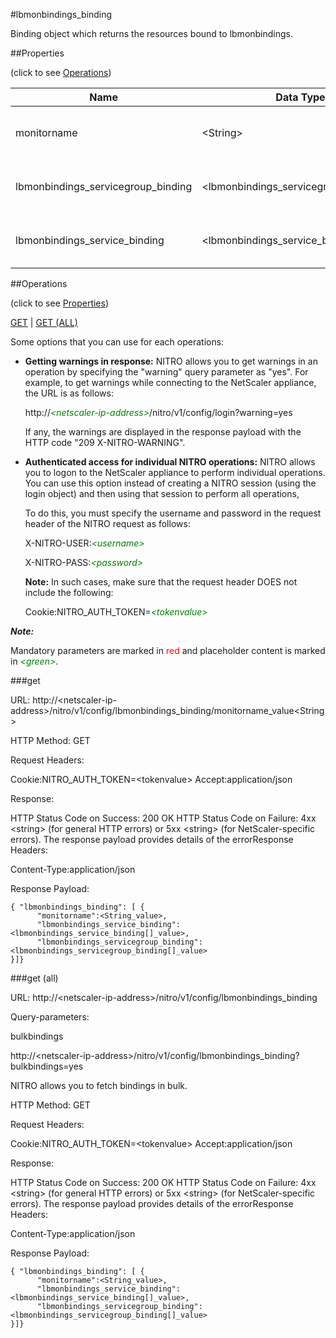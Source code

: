 #lbmonbindings_binding

Binding object which returns the resources bound to lbmonbindings.


##Properties 
<span>(click to see [Operations](#operations))</span>


<table><thead><tr><th>Name</th><th> Data Type</th><th> Permissions</th><th>Description</th></tr></thead><tbody><tr><td>monitorname</td><td>&lt;String></td><td>Read-write</td><td>The name of the monitor.&lt;br>Minimum length = 1</td><tr><tr><td>lbmonbindings_servicegroup_binding</td><td>&lt;lbmonbindings_servicegroup_binding[]></td><td>Read-only</td><td>servicegroup that can be bound to lbmonbindings.</td><tr><tr><td>lbmonbindings_service_binding</td><td>&lt;lbmonbindings_service_binding[]></td><td>Read-only</td><td>service that can be bound to lbmonbindings.</td><tr></tbody></table>
##Operations 
<span>(click to see [Properties](#properties))</span>


[GET](#get) | [GET (ALL)](#get-(all))


Some options that you can use for each operations:
<ul><li><p><b>Getting warnings in response:</b> NITRO allows you to get warnings in an operation by specifying the "warning" query parameter as "yes". For example, to get warnings while connecting to the NetScaler appliance, the URL is as follows:</p><p>http://<span style="color:green;font-style:italic;">&lt;netscaler-ip-address&gt;</span>/nitro/v1/config/login?warning=yes</p><p>If any, the warnings are displayed in the response payload with the HTTP code "209 X-NITRO-WARNING".</p></li><li><p><b>Authenticated access for individual NITRO operations:</b> NITRO allows you to logon to the NetScaler appliance to perform individual operations. You can use this option instead of creating a NITRO session (using the login object) and then using that session to perform all operations,</p><p>To do this, you must specify the username and password in the request header of the NITRO request as follows:</p><p>X-NITRO-USER:<span style="color:green;font-style:italic;">&lt;username&gt;</span></p><p>X-NITRO-PASS:<span style="color:green;font-style:italic;">&lt;password&gt;</span></p><p><b>Note:</b> In such cases, make sure that the request header DOES not include the following:</p><p>Cookie:NITRO_AUTH_TOKEN=<span style="color:green;font-style:italic;">&lt;tokenvalue&gt;</span></p></li></ul>



***Note:*** 
Mandatory parameters are marked in <span style="color:#FF0000;">red</span> and placeholder content is marked in <span style="color:green;font-style:italic">&lt;green&gt;</span>.

###get



URL: http://&lt;netscaler-ip-address&gt;/nitro/v1/config/lbmonbindings_binding/monitorname_value&lt;String&gt;
HTTP Method: GET
Request Headers:

Cookie:NITRO_AUTH_TOKEN=&lt;tokenvalue&gt;Accept:application/json

Response:
HTTP Status Code on Success: 200 OKHTTP Status Code on Failure: 4xx &lt;string&gt; (for general HTTP errors) or 5xx &lt;string&gt; (for NetScaler-specific errors). The response payload provides details of the errorResponse Headers:

Content-Type:application/json

Response Payload: ```{ "lbmonbindings_binding": [ {      "monitorname":<String_value>,      "lbmonbindings_service_binding":<lbmonbindings_service_binding[]_value>,      "lbmonbindings_servicegroup_binding":<lbmonbindings_servicegroup_binding[]_value>}]}```



###get (all)



URL: http://&lt;netscaler-ip-address&gt;/nitro/v1/config/lbmonbindings_binding
Query-parameters:
bulkbindings
http://&lt;netscaler-ip-address&gt;/nitro/v1/config/lbmonbindings_binding?bulkbindings=yes
NITRO allows you to fetch bindings in bulk.



HTTP Method: GET
Request Headers:

Cookie:NITRO_AUTH_TOKEN=&lt;tokenvalue&gt;Accept:application/json

Response:
HTTP Status Code on Success: 200 OKHTTP Status Code on Failure: 4xx &lt;string&gt; (for general HTTP errors) or 5xx &lt;string&gt; (for NetScaler-specific errors). The response payload provides details of the errorResponse Headers:

Content-Type:application/json

Response Payload: ```{ "lbmonbindings_binding": [ {      "monitorname":<String_value>,      "lbmonbindings_service_binding":<lbmonbindings_service_binding[]_value>,      "lbmonbindings_servicegroup_binding":<lbmonbindings_servicegroup_binding[]_value>}]}```



